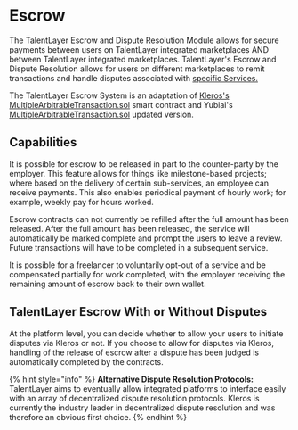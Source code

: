 # Escrow

The TalentLayer Escrow and Dispute Resolution Module allows for secure payments between users on TalentLayer integrated marketplaces AND between TalentLayer integrated marketplaces. TalentLayer's Escrow and Dispute Resolution allows for users on different marketplaces to remit transactions and handle disputes associated with [specific Services.](../jobs-and-proposals/)

The TalentLayer Escrow System is an adaptation of [Kleros's MultipleArbitrableTransaction.sol](https://github.com/kleros/kleros-interaction/blob/master/contracts/standard/arbitration/MultipleArbitrableTransaction.sol) smart contract and Yubiai's [MultipleArbitrableTransaction.sol](https://github.com/yubiai/yubiai-contracts/blob/main/contracts/MultipleArbitrableTransaction.sol) updated version.&#x20;

## Capabilities

It is possible for escrow to be released in part to the counter-party by the employer. This feature allows for things like milestone-based projects; where based on the delivery of certain sub-services, an employee can receive payments. This also enables periodical payment of hourly work; for example, weekly pay for hours worked.

Escrow contracts can not currently be refilled after the full amount has been released. After the full amount has been released, the service will automatically be marked complete and prompt the users to leave a review. Future transactions will have to be completed in a subsequent service.

It is possible for a freelancer to voluntarily opt-out of a service and be compensated partially for work completed, with the employer receiving the remaining amount of escrow back to their own wallet.

## TalentLayer Escrow With or Without Disputes

At the platform level, you can decide whether to allow your users to initiate disputes via Kleros or not. If you choose to allow for disputes via Kleros, handling of the release of escrow after a dispute has been judged is automatically completed by the contracts.

{% hint style="info" %}
**Alternative Dispute Resolution Protocols:** TalentLayer aims to eventually allow integrated platforms to interface easily with an array of decentralized dispute resolution protocols. Kleros is currently the industry leader in decentralized dispute resolution and was therefore an obvious first choice.
{% endhint %}

